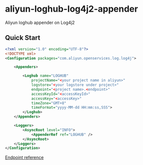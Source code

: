 # aliyun-loghub-log4j2-appender
Aliyun loghub appender on Log4j2

Quick Start
-------------
```xml
<?xml version="1.0" encoding="UTF-8"?>
<!DOCTYPE xml>
<Configuration packages="com.aliyun.openservices.log.log4j">

	<Appenders>

		<Loghub name="LOGHUB"
		    projectName="<your project name in aliyun>"
		    logstore="<your logstore under project>"
		    endpoint="<project name>.<endpoint>"
		    accessKeyId="<accessKeyId>"
		    accessKey="<accessKey>"
		    timeZone="GMT+8"
		    timeFormat="yyyy-MM-dd HH:mm:ss,SSS">
		</Loghub>
	</Appenders>

	<Loggers>
		<AsyncRoot level="INFO">
			<AppenderRef ref="LOGHUB" />
		</AsyncRoot>
	</Loggers>
</Configuration>
```
[Endpoint reference](https://help.aliyun.com/document_detail/29008.html?spm=5176.2020520112.108.1.nEAIzi)
